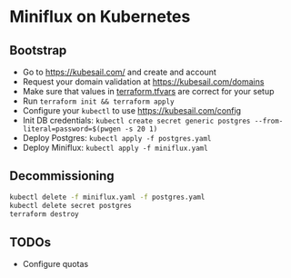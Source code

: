 Miniflux on Kubernetes
======================

Bootstrap
---------

* Go to https://kubesail.com/ and create and account
* Request your domain validation at https://kubesail.com/domains
* Make sure that values in [terraform.tfvars](terraform.tfvars) are correct for your setup
* Run `terraform init && terraform apply`
* Configure your `kubectl` to use https://kubesail.com/config
* Init DB credentials: `kubectl create secret generic postgres --from-literal=password=$(pwgen -s 20 1)`
* Deploy Postgres: `kubectl apply -f postgres.yaml`
* Deploy Miniflux: `kubectl apply -f miniflux.yaml`

Decommissioning
---------------

```sh
kubectl delete -f miniflux.yaml -f postgres.yaml
kubectl delete secret postgres
terraform destroy
```

TODOs
-----

* Configure quotas
